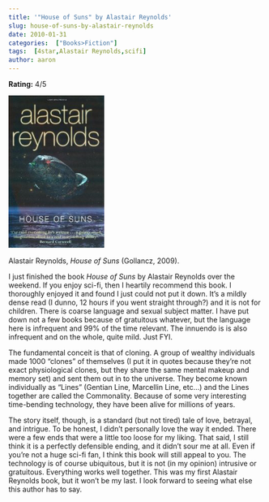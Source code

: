 ```yaml
---
title: '"House of Suns" by Alastair Reynolds'
slug: house-of-suns-by-alastair-reynolds
date: 2010-01-31
categories:  ["Books>Fiction"]
tags:  [4star,Alastair Reynolds,scifi]
author: aaron
---
```


**Rating:** 4/5

![Book cover](cover2.jpg "House of Suns")

Alastair Reynolds, *House of Suns* (Gollancz, 2009).

I just finished the book *House of Suns* by Alastair Reynolds over the weekend. If you enjoy sci-fi, then I heartily recommend this book. I thoroughly enjoyed it and found I just could not put it down. It’s a mildly dense read (I dunno, 12 hours if you went straight through?) and it is not for children. There is coarse language and sexual subject matter. I have put down not a few books because of gratuitous whatever, but the language here is infrequent and 99% of the time relevant. The innuendo is is also infrequent and on the whole, quite mild. Just FYI.

The fundamental conceit is that of cloning. A group of wealthy individuals made 1000 “clones” of themselves (I put it in quotes because they’re not exact physiological clones, but they share the same mental makeup and memory set) and sent them out in to the universe. They become known individually as “Lines” (Gentian Line, Marcellin Line, etc…) and the Lines together are called the Commonality. Because of some very interesting time-bending technology, they have been alive for millions of years.

The story itself, though, is a standard (but not tired) tale of love, betrayal, and intrigue. To be honest, I didn’t personally love the way it ended. There were a few ends that were a little too loose for my liking. That said, I still think it is a perfectly defensible ending, and it didn’t sour me at all. Even if you’re not a huge sci-fi fan, I think this book will still appeal to you. The technology is of course ubiquitous, but it is not (in my opinion) intrusive or gratuitous. Everything works well together. This was my first Alastair Reynolds book, but it won’t be my last. I look forward to seeing what else this author has to say.
